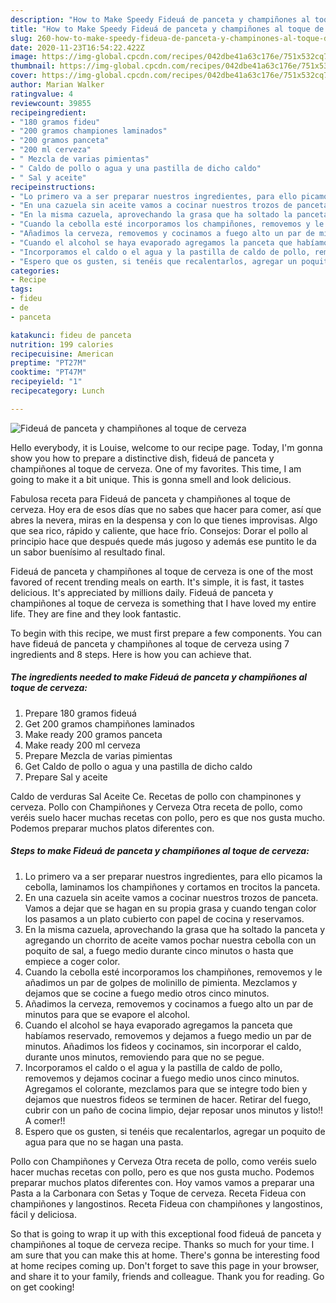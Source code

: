 ```yaml
---
description: "How to Make Speedy Fideuá de panceta y champiñones al toque de cerveza"
title: "How to Make Speedy Fideuá de panceta y champiñones al toque de cerveza"
slug: 260-how-to-make-speedy-fideua-de-panceta-y-champinones-al-toque-de-cerveza
date: 2020-11-23T16:54:22.422Z
image: https://img-global.cpcdn.com/recipes/042dbe41a63c176e/751x532cq70/fideua-de-panceta-y-champinones-al-toque-de-cerveza-foto-principal.jpg
thumbnail: https://img-global.cpcdn.com/recipes/042dbe41a63c176e/751x532cq70/fideua-de-panceta-y-champinones-al-toque-de-cerveza-foto-principal.jpg
cover: https://img-global.cpcdn.com/recipes/042dbe41a63c176e/751x532cq70/fideua-de-panceta-y-champinones-al-toque-de-cerveza-foto-principal.jpg
author: Marian Walker
ratingvalue: 4
reviewcount: 39855
recipeingredient:
- "180 gramos fideu"
- "200 gramos championes laminados"
- "200 gramos panceta"
- "200 ml cerveza"
- " Mezcla de varias pimientas"
- " Caldo de pollo o agua y una pastilla de dicho caldo"
- " Sal y aceite"
recipeinstructions:
- "Lo primero va a ser preparar nuestros ingredientes, para ello picamos la cebolla, laminamos los champiñones y cortamos en trocitos la panceta."
- "En una cazuela sin aceite vamos a cocinar nuestros trozos de panceta. Vamos a dejar que se hagan en su propia grasa y cuando tengan color los pasamos a un plato cubierto con papel de cocina y reservamos."
- "En la misma cazuela, aprovechando la grasa que ha soltado la panceta y agregando un chorrito de aceite vamos pochar nuestra cebolla con un poquito de sal, a fuego medio durante cinco minutos o hasta que empiece a coger color."
- "Cuando la cebolla esté incorporamos los champiñones, removemos y le añadimos un par de golpes de molinillo de pimienta. Mezclamos y dejamos que se cocine a fuego medio otros cinco minutos."
- "Añadimos la cerveza, removemos y cocinamos a fuego alto un par de minutos para que se evapore el alcohol."
- "Cuando el alcohol se haya evaporado agregamos la panceta que habíamos reservado, removemos y dejamos a fuego medio un par de minutos. Añadimos los fideos y cocinamos, sin incorporar el caldo, durante unos minutos, removiendo para que no se pegue."
- "Incorporamos el caldo o el agua y la pastilla de caldo de pollo, removemos y dejamos cocinar a fuego medio unos cinco minutos. Agregamos el colorante, mezclamos para que se integre todo bien y dejamos que nuestros fideos se terminen de hacer. Retirar del fuego, cubrir con un paño de cocina limpio, dejar reposar unos minutos y listo!! A comer!!"
- "Espero que os gusten, si tenéis que recalentarlos, agregar un poquito de agua para que no se hagan una pasta."
categories:
- Recipe
tags:
- fideu
- de
- panceta

katakunci: fideu de panceta 
nutrition: 199 calories
recipecuisine: American
preptime: "PT27M"
cooktime: "PT47M"
recipeyield: "1"
recipecategory: Lunch

---
```



![Fideuá de panceta y champiñones al toque de cerveza](https://img-global.cpcdn.com/recipes/042dbe41a63c176e/751x532cq70/fideua-de-panceta-y-champinones-al-toque-de-cerveza-foto-principal.jpg)

Hello everybody, it is Louise, welcome to our recipe page. Today, I'm gonna show you how to prepare a distinctive dish, fideuá de panceta y champiñones al toque de cerveza. One of my favorites. This time, I am going to make it a bit unique. This is gonna smell and look delicious.

Fabulosa receta para Fideuá de panceta y champiñones al toque de cerveza. Hoy era de esos días que no sabes que hacer para comer, así que abres la nevera, miras en la despensa y con lo que tienes improvisas. Algo que sea rico, rápido y caliente, que hace frío. Consejos: Dorar el pollo al principio hace que después quede más jugoso y además ese puntito le da un sabor buenísimo al resultado final.

Fideuá de panceta y champiñones al toque de cerveza is one of the most favored of recent trending meals on earth. It's simple, it is fast, it tastes delicious. It's appreciated by millions daily. Fideuá de panceta y champiñones al toque de cerveza is something that I have loved my entire life. They are fine and they look fantastic.


To begin with this recipe, we must first prepare a few components. You can have fideuá de panceta y champiñones al toque de cerveza using 7 ingredients and 8 steps. Here is how you can achieve that.

<!--inarticleads1-->

##### The ingredients needed to make Fideuá de panceta y champiñones al toque de cerveza:

1. Prepare 180 gramos fideuá
1. Get 200 gramos champiñones laminados
1. Make ready 200 gramos panceta
1. Make ready 200 ml cerveza
1. Prepare  Mezcla de varias pimientas
1. Get  Caldo de pollo o agua y una pastilla de dicho caldo
1. Prepare  Sal y aceite


Caldo de verduras Sal Aceite Ce. Recetas de pollo con champinones y cerveza. Pollo con Champiñones y Cerveza Otra receta de pollo, como veréis suelo hacer muchas recetas con pollo, pero es que nos gusta mucho. Podemos preparar muchos platos diferentes con. 

<!--inarticleads2-->

##### Steps to make Fideuá de panceta y champiñones al toque de cerveza:

1. Lo primero va a ser preparar nuestros ingredientes, para ello picamos la cebolla, laminamos los champiñones y cortamos en trocitos la panceta.
1. En una cazuela sin aceite vamos a cocinar nuestros trozos de panceta. Vamos a dejar que se hagan en su propia grasa y cuando tengan color los pasamos a un plato cubierto con papel de cocina y reservamos.
1. En la misma cazuela, aprovechando la grasa que ha soltado la panceta y agregando un chorrito de aceite vamos pochar nuestra cebolla con un poquito de sal, a fuego medio durante cinco minutos o hasta que empiece a coger color.
1. Cuando la cebolla esté incorporamos los champiñones, removemos y le añadimos un par de golpes de molinillo de pimienta. Mezclamos y dejamos que se cocine a fuego medio otros cinco minutos.
1. Añadimos la cerveza, removemos y cocinamos a fuego alto un par de minutos para que se evapore el alcohol.
1. Cuando el alcohol se haya evaporado agregamos la panceta que habíamos reservado, removemos y dejamos a fuego medio un par de minutos. Añadimos los fideos y cocinamos, sin incorporar el caldo, durante unos minutos, removiendo para que no se pegue.
1. Incorporamos el caldo o el agua y la pastilla de caldo de pollo, removemos y dejamos cocinar a fuego medio unos cinco minutos. Agregamos el colorante, mezclamos para que se integre todo bien y dejamos que nuestros fideos se terminen de hacer. Retirar del fuego, cubrir con un paño de cocina limpio, dejar reposar unos minutos y listo!! A comer!!
1. Espero que os gusten, si tenéis que recalentarlos, agregar un poquito de agua para que no se hagan una pasta.


Pollo con Champiñones y Cerveza Otra receta de pollo, como veréis suelo hacer muchas recetas con pollo, pero es que nos gusta mucho. Podemos preparar muchos platos diferentes con. Hoy vamos vamos a preparar una Pasta a la Carbonara con Setas y Toque de cerveza. Receta Fideua con champiñones y langostinos. Receta Fideua con champiñones y langostinos, fácil y deliciosa. 

So that is going to wrap it up with this exceptional food fideuá de panceta y champiñones al toque de cerveza recipe. Thanks so much for your time. I am sure that you can make this at home. There's gonna be interesting food at home recipes coming up. Don't forget to save this page in your browser, and share it to your family, friends and colleague. Thank you for reading. Go on get cooking!
